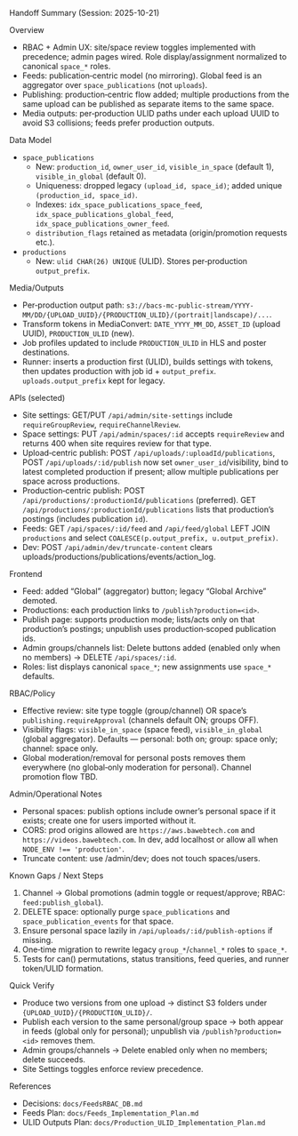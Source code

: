 Handoff Summary (Session: 2025-10-21)

Overview
- RBAC + Admin UX: site/space review toggles implemented with precedence; admin pages wired. Role display/assignment normalized to canonical `space_*` roles.
- Feeds: publication‑centric model (no mirroring). Global feed is an aggregator over `space_publications` (not `uploads`).
- Publishing: production‑centric flow added; multiple productions from the same upload can be published as separate items to the same space.
- Media outputs: per‑production ULID paths under each upload UUID to avoid S3 collisions; feeds prefer production outputs.

Data Model
- `space_publications`
  - New: `production_id`, `owner_user_id`, `visible_in_space` (default 1), `visible_in_global` (default 0).
  - Uniqueness: dropped legacy `(upload_id, space_id)`; added unique `(production_id, space_id)`.
  - Indexes: `idx_space_publications_space_feed`, `idx_space_publications_global_feed`, `idx_space_publications_owner_feed`.
  - `distribution_flags` retained as metadata (origin/promotion requests etc.).
- `productions`
  - New: `ulid CHAR(26) UNIQUE` (ULID). Stores per‑production `output_prefix`.

Media/Outputs
- Per‑production output path: `s3://bacs-mc-public-stream/YYYY-MM/DD/{UPLOAD_UUID}/{PRODUCTION_ULID}/(portrait|landscape)/...`.
- Transform tokens in MediaConvert: `DATE_YYYY_MM_DD`, `ASSET_ID` (upload UUID), `PRODUCTION_ULID` (new).
- Job profiles updated to include `PRODUCTION_ULID` in HLS and poster destinations.
- Runner: inserts a production first (ULID), builds settings with tokens, then updates production with job id + `output_prefix`. `uploads.output_prefix` kept for legacy.

APIs (selected)
- Site settings: GET/PUT `/api/admin/site-settings` include `requireGroupReview`, `requireChannelReview`.
- Space settings: PUT `/api/admin/spaces/:id` accepts `requireReview` and returns 400 when site requires review for that type.
- Upload‑centric publish: POST `/api/uploads/:uploadId/publications`, POST `/api/uploads/:id/publish` now set `owner_user_id`/visibility, bind to latest completed production if present; allow multiple publications per space across productions.
- Production‑centric publish: POST `/api/productions/:productionId/publications` (preferred). GET `/api/productions/:productionId/publications` lists that production’s postings (includes publication `id`).
- Feeds: GET `/api/spaces/:id/feed` and `/api/feed/global` LEFT JOIN `productions` and select `COALESCE(p.output_prefix, u.output_prefix)`.
- Dev: POST `/api/admin/dev/truncate-content` clears uploads/productions/publications/events/action_log.

Frontend
- Feed: added “Global” (aggregator) button; legacy “Global Archive” demoted.
- Productions: each production links to `/publish?production=<id>`.
- Publish page: supports production mode; lists/acts only on that production’s postings; unpublish uses production‑scoped publication ids.
- Admin groups/channels list: Delete buttons added (enabled only when no members) → DELETE `/api/spaces/:id`.
- Roles: list displays canonical `space_*`; new assignments use `space_*` defaults.

RBAC/Policy
- Effective review: site type toggle (group/channel) OR space’s `publishing.requireApproval` (channels default ON; groups OFF).
- Visibility flags: `visible_in_space` (space feed), `visible_in_global` (global aggregator). Defaults — personal: both on; group: space only; channel: space only.
- Global moderation/removal for personal posts removes them everywhere (no global‑only moderation for personal). Channel promotion flow TBD.

Admin/Operational Notes
- Personal spaces: publish options include owner’s personal space if it exists; create one for users imported without it.
- CORS: prod origins allowed are `https://aws.bawebtech.com` and `https://videos.bawebtech.com`. In dev, add localhost or allow all when `NODE_ENV !== 'production'`.
- Truncate content: use /admin/dev; does not touch spaces/users.

Known Gaps / Next Steps
1) Channel → Global promotions (admin toggle or request/approve; RBAC: `feed:publish_global`).
2) DELETE space: optionally purge `space_publications` and `space_publication_events` for that space.
3) Ensure personal space lazily in `/api/uploads/:id/publish-options` if missing.
4) One‑time migration to rewrite legacy `group_*`/`channel_*` roles to `space_*`.
5) Tests for can() permutations, status transitions, feed queries, and runner token/ULID formation.

Quick Verify
- Produce two versions from one upload → distinct S3 folders under `{UPLOAD_UUID}/{PRODUCTION_ULID}/`.
- Publish each version to the same personal/group space → both appear in feeds (global only for personal); unpublish via `/publish?production=<id>` removes them.
- Admin groups/channels → Delete enabled only when no members; delete succeeds.
- Site Settings toggles enforce review precedence.

References
- Decisions: `docs/FeedsRBAC_DB.md`
- Feeds Plan: `docs/Feeds_Implementation_Plan.md`
- ULID Outputs Plan: `docs/Production_ULID_Implementation_Plan.md`
